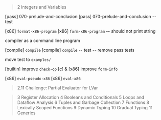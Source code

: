 > 2 Integers and Variables

[pass] 070-prelude-and-conclusion
[pass] 070-prelude-and-conclusion -- test

[x86] `format-x86-program`
[x86] `form-x86-program` -- should not print string

compiler as a command line program

[compile] `compile`
[compile] `compile` -- test -- remove pass tests

move test to `examples/`

[builtin] improve `check-op`
[c] & [x86] improve `form-info`

[x86] `eval-pseudo-x86`
[x86] `eval-x86`

> 2.11 Challenge: Partial Evaluator for LVar

> 3 Register Allocation
> 4 Booleans and Conditionals
> 5 Loops and Dataflow Analysis
> 6 Tuples and Garbage Collection
> 7 Functions
> 8 Lexically Scoped Functions
> 9 Dynamic Typing
> 10 Gradual Typing
> 11 Generics
